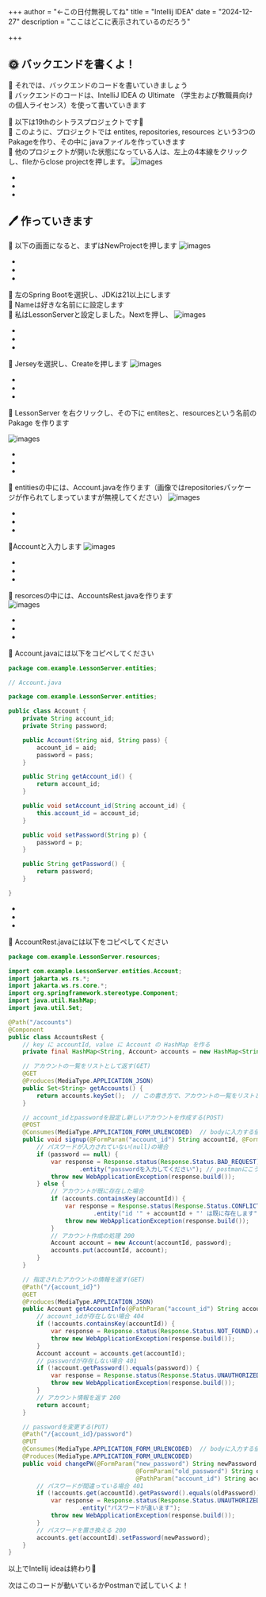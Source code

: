 +++
author = "←この日付無視してね"
title = "Intellij IDEA"
date = "2024-12-27"
description = "ここはどこに表示されているのだろう"

+++

## 🌞 **バックエンドを書くよ！**  
🌷 それでは、バックエンドのコードを書いていきましょう  
🌷 バックエンドのコードは、IntelliJ IDEA の Ultimate （学生および教職員向けの個人ライセンス）を使って書いていきます    

🌷 以下は19thのシトラスプロジェクトです🍊  
🌷 このように、プロジェクトでは entites, repositories, resources という3つのPakageを作り、その中に 	javaファイルを作っていきます  
🌷 他のプロジェクトが開いた状態になっている人は、左上の4本線をクリックし、fileからclose projectを押します。
![images](/images/in.png)  

-  
-  
-  
## 🖊 作っていきます  
🌷 以下の画面になると、まずはNewProjectを押します
![images](/images/in0.png)

-  
-  
-  
🌷 左のSpring Bootを選択し、JDKは21以上にします  
🌷 Nameは好きな名前にに設定します  
🌷 私はLessonServerと設定しました。Nextを押し、
![images](/images/in1.png)

-  
-  
-  
🌷 Jerseyを選択し、Createを押します
![images](/images/in2.png)

-  
-  
-  

🌷 LessonServer を右クリックし、その下に entitesと、resourcesという名前の Pakage を作ります  

![images](/images/in4.png)

-  
-  
-  
🌷 entitiesの中には、Account.javaを作ります（画像ではrepositoriesパッケージが作られてしまっていますが無視してください）
![images](/images/in5.png)

-  
-  
-  
🌷Accountと入力します
![images](/images/in6.png)

-  
-  
-  
🌷 resorcesの中には、AccountsRest.javaを作ります    
![images](/images/in7.png)

-  
-  
-  
🌷 Account.javaには以下をコピペしてください
```java
package com.example.LessonServer.entities;

// Account.java

package com.example.LessonServer.entities;

public class Account {
    private String account_id;
    private String password;

    public Account(String aid, String pass) {
        account_id = aid;
        password = pass;
    }

    public String getAccount_id() {
        return account_id;
    }

    public void setAccount_id(String account_id) {
        this.account_id = account_id;
    }

    public void setPassword(String p) {
        password = p;
    }

    public String getPassword() {
        return password;
    }

}

```

-  
-  
-  
🌷 AccountRest.javaには以下をコピペしてください
```java
package com.example.LessonServer.resources;

import com.example.LessonServer.entities.Account;
import jakarta.ws.rs.*;
import jakarta.ws.rs.core.*;
import org.springframework.stereotype.Component;
import java.util.HashMap;
import java.util.Set;

@Path("/accounts")
@Component
public class AccountsRest {
    // key に accountId, value に Account の HashMap を作る
    private final HashMap<String, Account> accounts = new HashMap<String, Account>();

    // アカウントの一覧をリストとして返す(GET)
    @GET
    @Produces(MediaType.APPLICATION_JSON)
    public Set<String> getAccounts() {
        return accounts.keySet();  // この書き方で、アカウントの一覧をリストとして返せる
    }

    // account_idとpasswordを設定し新しいアカウントを作成する(POST)
    @POST
    @Consumes(MediaType.APPLICATION_FORM_URLENCODED)  // bodyに入力する値がある時
    public void signup(@FormParam("account_id") String accountId, @FormParam("password") String password) {
        // パスワードが入力されていない(null)の場合
        if (password == null) {
            var response = Response.status(Response.Status.BAD_REQUEST) // 404
                    .entity("passwordを入力してください"); // postmanにこう表示される
            throw new WebApplicationException(response.build());
        } else {
            // アカウントが既に存在した場合
            if (accounts.containsKey(accountId)) {
                var response = Response.status(Response.Status.CONFLICT)  // 409
                        .entity("id '" + accountId + "' は既に存在します");  // postmanにこう表示される
                throw new WebApplicationException(response.build());
            }
            // アカウント作成の処理 200
            Account account = new Account(accountId, password);
            accounts.put(accountId, account);
        }
    }

    // 指定されたアカウントの情報を返す(GET)
    @Path("/{account_id}")
    @GET
    @Produces(MediaType.APPLICATION_JSON)
    public Account getAccountInfo(@PathParam("account_id") String accountId, @QueryParam("password") String password) {
        // account_idが存在しない場合 404
        if (!accounts.containsKey(accountId)) {
            var response = Response.status(Response.Status.NOT_FOUND).entity("IDが存在しません");
            throw new WebApplicationException(response.build());
        }
        Account account = accounts.get(accountId);
        // passwordが存在しない場合 401
        if (!account.getPassword().equals(password)) {
            var response = Response.status(Response.Status.UNAUTHORIZED).entity("パスワードが間違っています");
            throw new WebApplicationException(response.build());
        }
        // アカウント情報を返す 200
        return account;
    }

    // passwordを変更する(PUT)
    @Path("/{account_id}/password")
    @PUT
    @Consumes(MediaType.APPLICATION_FORM_URLENCODED)  // bodyに入力する値がある時
    @Produces(MediaType.APPLICATION_FORM_URLENCODED)
    public void changePW(@FormParam("new_password") String newPassword,
                                    @FormParam("old_password") String oldPassword,
                                    @PathParam("account_id") String accountId) {
        // パスワードが間違っている場合 401
        if (!accounts.get(accountId).getPassword().equals(oldPassword)) {
            var response = Response.status(Response.Status.UNAUTHORIZED)
                    .entity("パスワードが違います");
            throw new WebApplicationException(response.build());
        }
        // パスワードを置き換える 200
        accounts.get(accountId).setPassword(newPassword);
    }
}

```

以上でIntellij ideaは終わり🎉

次はこのコードが動いているかPostmanで試していくよ！